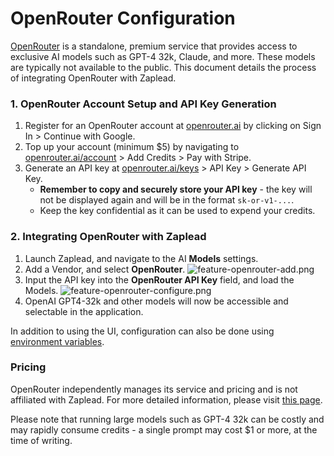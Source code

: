# OpenRouter Configuration

[OpenRouter](https://openrouter.ai) is a standalone, premium service
that provides access to <Link href='https://openrouter.ai/docs#models' target='_blank'>exclusive AI models</Link>
such as GPT-4 32k, Claude, and more. These models are typically not available to the public.
This document details the process of integrating OpenRouter with Zaplead.

### 1. OpenRouter Account Setup and API Key Generation

1. Register for an OpenRouter account at [openrouter.ai](https://openrouter.ai) by clicking on Sign In > Continue with Google.
2. Top up your account (minimum $5) by navigating to [openrouter.ai/account](https://openrouter.ai/account) > Add Credits > Pay with Stripe.
3. Generate an API key at [openrouter.ai/keys](https://openrouter.ai/keys) > API Key > Generate API Key.
   - **Remember to copy and securely store your API key** - the key will not be displayed again and will be in the format `sk-or-v1-...`.
   - Keep the key confidential as it can be used to expend your credits.

### 2. Integrating OpenRouter with Zaplead

1. Launch Zaplead, and navigate to the AI **Models** settings.
2. Add a Vendor, and select **OpenRouter**.
   ![feature-openrouter-add.png](pixels/feature-openrouter-add.png)
3. Input the API key into the **OpenRouter API Key** field, and load the Models.
   ![feature-openrouter-configure.png](pixels/feature-openrouter-configure.png)
4. OpenAI GPT4-32k and other models will now be accessible and selectable in the application.

In addition to using the UI, configuration can also be done using
[environment variables](environment-variables.md).

### Pricing

OpenRouter independently manages its service and pricing and is not affiliated with Zaplead.
For more detailed information, please visit [this page](https://openrouter.ai/docs#models).

Please note that running large models such as GPT-4 32k can be costly and may rapidly consume
credits - a single prompt may cost $1 or more, at the time of writing.